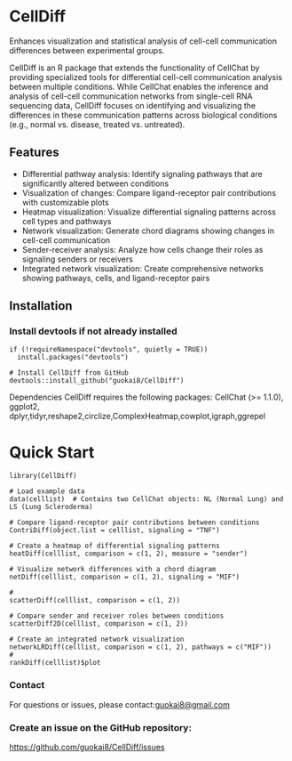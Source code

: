 # CellDiff
Enhances visualization and statistical analysis of cell-cell communication differences between experimental groups.

CellDiff is an R package that extends the functionality of CellChat by providing specialized tools for differential cell-cell communication analysis between multiple conditions. While CellChat enables the inference and analysis of cell-cell communication networks from single-cell RNA sequencing data, CellDiff focuses on identifying and visualizing the differences in these communication patterns across biological conditions (e.g., normal vs. disease, treated vs. untreated).

## Features

* Differential pathway analysis: Identify signaling pathways that are significantly altered between conditions
* Visualization of changes: Compare ligand-receptor pair contributions with customizable plots
* Heatmap visualization: Visualize differential signaling patterns across cell types and pathways
* Network visualization: Generate chord diagrams showing changes in cell-cell communication
* Sender-receiver analysis: Analyze how cells change their roles as signaling senders or receivers
* Integrated network visualization: Create comprehensive networks showing pathways, cells, and ligand-receptor pairs

## Installation
### Install devtools if not already installed
```{r}
if (!requireNamespace("devtools", quietly = TRUE))
  install.packages("devtools")

# Install CellDiff from GitHub
devtools::install_github("guokai8/CellDiff")
```

Dependencies
CellDiff requires the following packages: CellChat (>= 1.1.0), ggplot2, dplyr,tidyr,reshape2,circlize,ComplexHeatmap,cowplot,igraph,ggrepel

# Quick Start
```{r}
library(CellDiff)

# Load example data
data(celllist)  # Contains two CellChat objects: NL (Normal Lung) and LS (Lung Scleroderma)

# Compare ligand-receptor pair contributions between conditions
ContriDiff(object.list = celllist, signaling = "TNF")

# Create a heatmap of differential signaling patterns
heatDiff(celllist, comparison = c(1, 2), measure = "sender")

# Visualize network differences with a chord diagram
netDiff(celllist, comparison = c(1, 2), signaling = "MIF")

#
scatterDiff(celllist, comparison = c(1, 2))

# Compare sender and receiver roles between conditions
scatterDiff2D(celllist, comparison = c(1, 2))

# Create an integrated network visualization
networkLRDiff(celllist, comparison = c(1, 2), pathways = c("MIF"))
#
rankDiff(celllist)$plot
```

### Contact
For questions or issues, please contact:guokai8@gmail.com
### Create an issue on the GitHub repository: 
https://github.com/guokai8/CellDiff/issues
